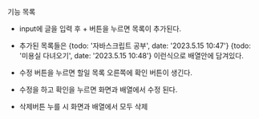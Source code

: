 기능 목록

- input에 글을 입력 후 + 버튼을 누르면 목록이 추가된다.

- 추가된 목록들은
  {todo: '자바스크립트 공부', date: '2023.5.15 10:47'}
  {todo: '미용실 다녀오기', date: '2023.5.15 10:48'}
  이런식으로 배열안에 담겨있다.

- 수정 버튼을 누르면 할일 목록 오른쪽에 확인 버튼이 생긴다.

- 수정을 하고 확인을 누르면 화면과 배열에서 수정 된다.

- 삭제버튼 누를 시 화면과 배열에서 모두 삭제

